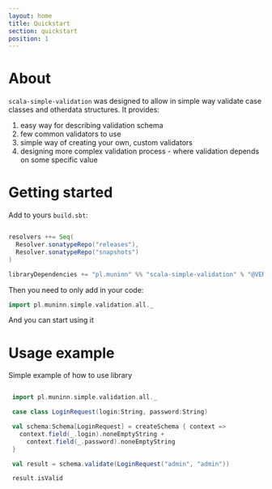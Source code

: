 ```yaml
---
layout: home
title: Quickstart
section: quickstart
position: 1
---
```

# About

`scala-simple-validation` was designed to allow in simple way validate case classes and otherdata structures. It provides:
1. easy way for describing validation schema
2. few common validators to use
3. simple way of creating your own, custom validators
4. designing more complex validation process - where validation depends on some specific value

# Getting started

Add to yours `build.sbt`:
```scala

resolvers ++= Seq(
  Resolver.sonatypeRepo("releases"),
  Resolver.sonatypeRepo("snapshots")
)

libraryDependencies += "pl.muninn" %% "scala-simple-validation" % "@VERSION@

```
Then you need to only add in your code:
```scala mdoc
import pl.muninn.simple.validation.all._
```
And you can start using it

# Usage example

Simple example of how to use library

```scala mdoc

 import pl.muninn.simple.validation.all._

 case class LoginRequest(login:String, password:String)

 val schema:Schema[LoginRequest] = createSchema { context =>
   context.field(_.login).noneEmptyString +
     context.field(_.password).noneEmptyString
 }

 val result = schema.validate(LoginRequest("admin", "admin"))

 result.isValid

```
